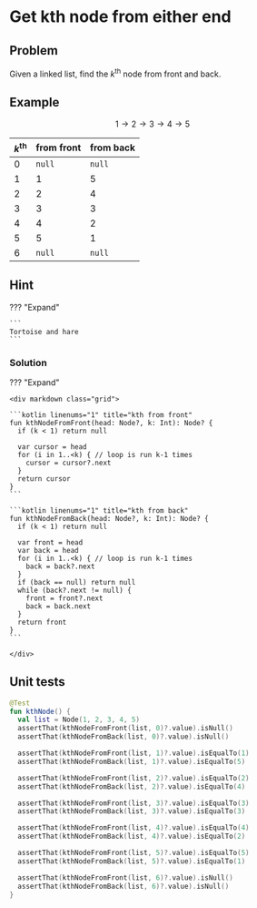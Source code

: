 # Get kth node from either end

## Problem

Given a linked list, find the $k^{\text{th}}$ node from front and back.

## Example

$$
1 \rightarrow 2 \rightarrow 3 \rightarrow 4 \rightarrow 5
$$

| $k^{\text{th}}$ | from front | from back |
| --------------- | ---------- | --------- |
| 0               | `null`     | `null`    |
| 1               | 1          | 5         |
| 2               | 2          | 4         |
| 3               | 3          | 3         |
| 4               | 4          | 2         |
| 5               | 5          | 1         |
| 6               | `null`     | `null`    |

## Hint

??? "Expand"

    ```
    Tortoise and hare
    ```

### Solution

??? "Expand"

    <div markdown class="grid">

    ```kotlin linenums="1" title="kth from front"
    fun kthNodeFromFront(head: Node?, k: Int): Node? {
      if (k < 1) return null

      var cursor = head
      for (i in 1..<k) { // loop is run k-1 times
        cursor = cursor?.next
      }
      return cursor
    }
    ```

    ```kotlin linenums="1" title="kth from back"
    fun kthNodeFromBack(head: Node?, k: Int): Node? {
      if (k < 1) return null

      var front = head
      var back = head
      for (i in 1..<k) { // loop is run k-1 times
        back = back?.next
      }
      if (back == null) return null
      while (back?.next != null) {
        front = front?.next
        back = back.next
      }
      return front
    }
    ```

    </div>

## Unit tests

```kotlin linenums="1"
@Test
fun kthNode() {
  val list = Node(1, 2, 3, 4, 5)
  assertThat(kthNodeFromFront(list, 0)?.value).isNull()
  assertThat(kthNodeFromBack(list, 0)?.value).isNull()

  assertThat(kthNodeFromFront(list, 1)?.value).isEqualTo(1)
  assertThat(kthNodeFromBack(list, 1)?.value).isEqualTo(5)

  assertThat(kthNodeFromFront(list, 2)?.value).isEqualTo(2)
  assertThat(kthNodeFromBack(list, 2)?.value).isEqualTo(4)

  assertThat(kthNodeFromFront(list, 3)?.value).isEqualTo(3)
  assertThat(kthNodeFromBack(list, 3)?.value).isEqualTo(3)

  assertThat(kthNodeFromFront(list, 4)?.value).isEqualTo(4)
  assertThat(kthNodeFromBack(list, 4)?.value).isEqualTo(2)

  assertThat(kthNodeFromFront(list, 5)?.value).isEqualTo(5)
  assertThat(kthNodeFromBack(list, 5)?.value).isEqualTo(1)

  assertThat(kthNodeFromFront(list, 6)?.value).isNull()
  assertThat(kthNodeFromBack(list, 6)?.value).isNull()
}
```
